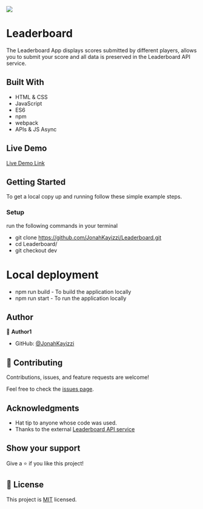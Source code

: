 ![](https://img.shields.io/badge/Microverse-blueviolet)

# Leaderboard
The Leaderboard App displays scores submitted by different players, allows you to submit your score and all data is preserved in the Leaderboard API service.

## Built With

- HTML & CSS
- JavaScript
- ES6
- npm
- webpack
- APIs & JS Async

## Live Demo

[Live Demo Link](https://jonahkayizzi.github.io/Leaderboard/)

## Getting Started

To get a local copy up and running follow these simple example steps.

### Setup

run the following commands in your terminal

- git clone https://github.com/JonahKayizzi/Leaderboard.git
- cd Leaderboard/
- git checkout dev

# Local deployment

- npm run build - To build the application locally
- npm run start - To run the application locally

## Author

👤 **Author1**

- GitHub: [@JonahKayizzi](https://github.com/JonahKayizzi)

## 🤝 Contributing

Contributions, issues, and feature requests are welcome!

Feel free to check the [issues page](https://github.com/JonahKayizzi/Leaderboard/issues).

## Acknowledgments

- Hat tip to anyone whose code was used.
- Thanks to the external [Leaderboard API service](https://www.notion.so/Leaderboard-API-service-24c0c3c116974ac49488d4eb0267ade3) 

## Show your support

Give a ⭐️ if you like this project!

## 📝 License

This project is [MIT](./LICENSE) licensed.
